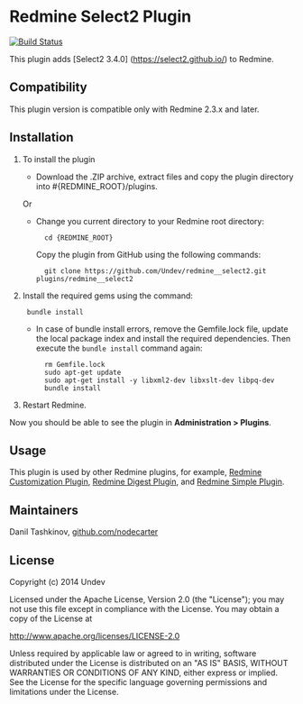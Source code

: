 # Redmine Select2 Plugin

[![Build Status](https://travis-ci.org/Undev/redmine__select2.png?branch=master)](https://travis-ci.org/Undev/redmine__select2)

This plugin adds [Select2 3.4.0] (https://select2.github.io/) to Redmine.

## Compatibility

This plugin version is compatible only with Redmine 2.3.x and later.

## Installation

1. To install the plugin
    * Download the .ZIP archive, extract files and copy the plugin directory into #{REDMINE_ROOT}/plugins.
    
    Or

    * Change you current directory to your Redmine root directory:  

            cd {REDMINE_ROOT}
            
      Copy the plugin from GitHub using the following commands:
      
            git clone https://github.com/Undev/redmine__select2.git plugins/redmine__select2
            
2. Install the required gems using the command:  

        bundle install  

    * In case of bundle install errors, remove the Gemfile.lock file, update the local package index and install the required dependencies. Then execute the `bundle install` command again:  

            rm Gemfile.lock
            sudo apt-get update
            sudo apt-get install -y libxml2-dev libxslt-dev libpq-dev
            bundle install
            
3. Restart Redmine.

Now you should be able to see the plugin in **Administration > Plugins**.

## Usage

This plugin is used by other Redmine plugins, for example, [Redmine Customization Plugin](https://github.com/Undev/redmine_customize), [Redmine Digest Plugin](https://github.com/Undev/redmine_digest), and [Redmine Simple Plugin](https://github.com/Undev/redmine_simple).

## Maintainers

Danil Tashkinov, [github.com/nodecarter](https://github.com/nodecarter)

## License

Copyright (c) 2014 Undev

Licensed under the Apache License, Version 2.0 (the "License");
you may not use this file except in compliance with the License.
You may obtain a copy of the License at

http://www.apache.org/licenses/LICENSE-2.0

Unless required by applicable law or agreed to in writing, software
distributed under the License is distributed on an "AS IS" BASIS,
WITHOUT WARRANTIES OR CONDITIONS OF ANY KIND, either express or implied.
See the License for the specific language governing permissions and
limitations under the License.
